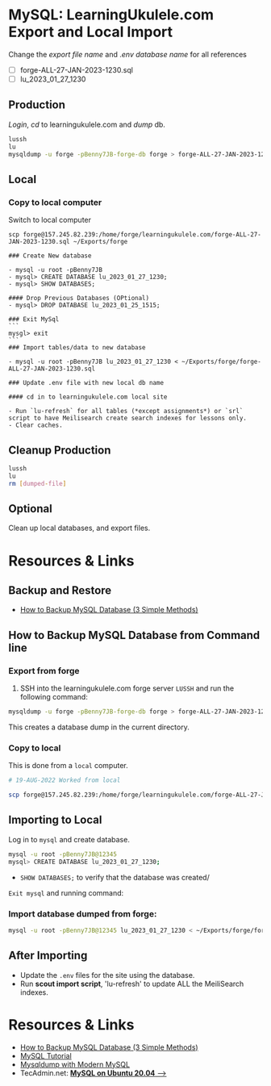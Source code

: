 # MySQL: LearningUkulele.com Export and Local Import

Change the *export file name* and .*env database name* for all references

- [ ] forge-ALL-27-JAN-2023-1230.sql
- [ ] lu_2023_01_27_1230

## Production

*Login*, *cd* to learningukulele.com and *dump* db.

```sh
lussh
lu
mysqldump -u forge -pBenny7JB-forge-db forge > forge-ALL-27-JAN-2023-1230.sql
```

## Local

### Copy to local computer

   Switch to local computer

```
scp forge@157.245.82.239:/home/forge/learningukulele.com/forge-ALL-27-JAN-2023-1230.sql ~/Exports/forge
```

    ### Create New database

    - mysql -u root -pBenny7JB
    - mysql> CREATE DATABASE lu_2023_01_27_1230;
    - mysql> SHOW DATABASES;

    #### Drop Previous Databases (OPtional)
    - mysql> DROP DATABASE lu_2023_01_25_1515;

    ### Exit MySql
    ```
    mysgl> exit
    ```
    ### Import tables/data to new database

    - mysql -u root -pBenny7JB lu_2023_01_27_1230 < ~/Exports/forge/forge-ALL-27-JAN-2023-1230.sql

    ### Update .env file with new local db name

    #### cd in to learningukulele.com local site

    - Run `lu-refresh` for all tables (*except assignments*) or `srl` script to have Meilisearch create search indexes for lessons only.
    - Clear caches.


## Cleanup Production

```bash
lussh
lu
rm [dumped-file]
```

## Optional

Clean up local databases, and export files.

# Resources & Links

## Backup and Restore

- [How to Backup MySQL Database (3 Simple Methods)](https://serverguy.com/servers/how-to-backup-mysql-database/)

## How to Backup MySQL Database from Command line

### Export from forge

1. SSH into the learningukulele.com forge server `LUSSH` and run the following command:

```bash
mysqldump -u forge -pBenny7JB-forge-db forge > forge-ALL-27-JAN-2023-1230.sql
```

This creates a database dump in the current directory.

### Copy to local

This is done from a `local` computer.

```bash
# 19-AUG-2022 Worked from local

scp forge@157.245.82.239:/home/forge/learningukulele.com/forge-ALL-27-JAN-2023-1230.sql ~/Exports/forge
```

## Importing to Local

Log in to `mysql` and create database.

```bash
mysql -u root -pBenny7JB@12345
mysql> CREATE DATABASE lu_2023_01_27_1230;
```

- `SHOW DATABASES;` to verify that the database was created/

`Exit mysql` and running command:

### Import database dumped from forge:

```bash
mysql -u root -pBenny7JB@12345 lu_2023_01_27_1230 < ~/Exports/forge/forge-ALL-27-JAN-2023-1230.sql
```

## After Importing

- Update the `.env` files for the site using the database.
- Run <strong>scout import script</strong>, 'lu-refresh' to update ALL the MeiliSearch indexes.

# Resources & Links

- [How to Backup MySQL Database (3 Simple Methods)](https://serverguy.com/servers/how-to-backup-mysql-database/)
- [MySQL Tutorial](https://www.mysqltutorial.org/mysql-show-databases/)
- [Mysqldump with Modern MySQL](https://serversforhackers.com/c/mysqldump-with-modern-mysql)
- TecAdmin.net: [**MySQL on Ubuntu 20.04** -->](https://tecadmin.net/install-mysql-ubuntu-20-04/)
